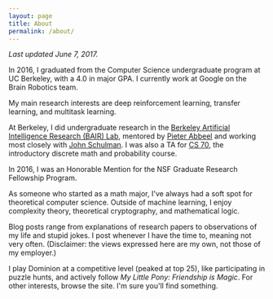 ```yaml
---
layout: page
title: About
permalink: /about/
---
```


*Last updated June 7, 2017.*

In 2016, I graduated from the Computer Science undergraduate program at UC
Berkeley, with a 4.0 in major GPA. I currently work at Google on the Brain
Robotics team.

My main research interests are deep reinforcement learning, transfer learning,
and multitask learning.

At Berkeley, I did undergraduate research in the [Berkeley Artificial Intelligence
Research (BAIR) Lab](http://bair.berkeley.edu/),
mentored by [Pieter Abbeel](http://www.cs.berkeley.edu/~pabbeel/) and
working most closely with [John Schulman](http://www.eecs.berkeley.edu/~joschu/).
I was also a TA for [CS 70](http://inst.eecs.berkeley.edu/~cs70),
the introductory discrete math and probability course.

In 2016, I was an Honorable Mention for the NSF Graduate Research Fellowship
Program.

As someone who started as a math major, I've always had a soft spot for
theoretical computer science. Outside of machine learning, I enjoy
complexity theory, theoretical cryptography, and mathematical logic.

Blog posts range from explanations of research papers to observations
of my life and stupid jokes.
I post whenever I have the time to, meaning not very often.
(Disclaimer: the views expressed here are my own, not those of my employer.)

I play Dominion at a competitive level (peaked at top 25),
like participating in puzzle hunts, and actively follow *My Little Pony: Friendship is Magic*.
For other interests, browse the site. I'm sure you'll find something.
